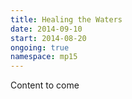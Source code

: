 ```yaml
---
title: Healing the Waters
date: 2014-09-10
start: 2014-08-20
ongoing: true
namespace: mp15
---
```

Content to come